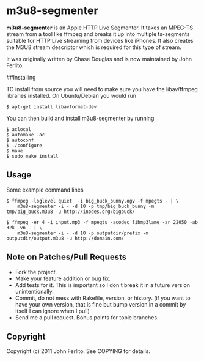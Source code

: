 # m3u8-segmenter

**m3u8-segmenter** is an Apple HTTP Live Segmenter. It takes an MPEG-TS stream from a
tool like ffmpeg and breaks it up into multiple ts-segments suitable for HTTP
Live streaming from devices like iPhones. It also creates the M3U8 stream
descriptor which is required for this type of stream.

It was originally written by Chase Douglas and is now maintained by John
Ferlito.

##Installing

TO install from source you will need to make sure you have the libav/ffmpeg
libraries installed. On Ubuntu/Debian you would run

    $ apt-get install libavformat-dev

You can then build and install m3u8-segmenter by running

    $ aclocal
    $ automake -ac
    $ autoconf
    $ ./configure
    $ make
    $ sudo make install


## Usage

Some example command lines

    $ ffmpeg -loglevel quiet  -i big_buck_bunny.ogv -f mpegts - | \
        m3u8-segmenter -i - -d 10 -p tmp/big_buck_bunny -m tmp/big_buck.m3u8 -u http://inodes.org/bigbuck/

    $ ffmpeg -er 4 -i input.mp3 -f mpegts -acodec libmp3lame -ar 22050 -ab 32k -vn - | \
        m3u8-segmenter -i - -d 10 -p outputdir/prefix -m outputdir/output.m3u8 -u http://domain.com/

## Note on Patches/Pull Requests

* Fork the project.
* Make your feature addition or bug fix.
* Add tests for it. This is important so I don't break it in a
  future version unintentionally.
* Commit, do not mess with Rakefile, version, or history.
  (if you want to have your own version, that is fine but bump version in a commit by itself I can ignore when I pull)
* Send me a pull request. Bonus points for topic branches.

Copyright
---------

Copyright (c) 2011 John Ferlito. See COPYING for details.
